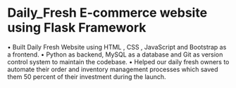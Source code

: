 # Daily_Fresh E-commerce website using Flask Framework
•	Built Daily Fresh Website using HTML , CSS , JavaScript and Bootstrap as a frontend. 
•	Python as backend, MySQL as a database and Git as version control system to maintain the codebase.
•	Helped our daily fresh owners to automate their order and inventory management processes which saved them  50 percent of their investment during the launch.

